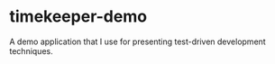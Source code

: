 timekeeper-demo
===============

A demo application that I use for presenting test-driven development techniques.
